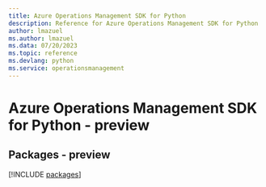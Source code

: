 ```yaml
---
title: Azure Operations Management SDK for Python
description: Reference for Azure Operations Management SDK for Python
author: lmazuel
ms.author: lmazuel
ms.data: 07/20/2023
ms.topic: reference
ms.devlang: python
ms.service: operationsmanagement
---
```

# Azure Operations Management SDK for Python - preview
## Packages - preview
[!INCLUDE [packages](operations-management-index.md)]